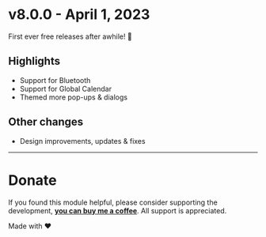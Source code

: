 # v8.0.0 - April 1, 2023

First ever free releases after awhile! 🎉

## Highlights
- Support for Bluetooth
- Support for Global Calendar
- Themed more pop-ups & dialogs

## Other changes

- Design improvements, updates & fixes

---

# Donate

If you found this module helpful, please consider supporting the development, [**you can buy me a coffee**](https://paypal.me/geoorg). All support is appreciated.


Made with ❤️
